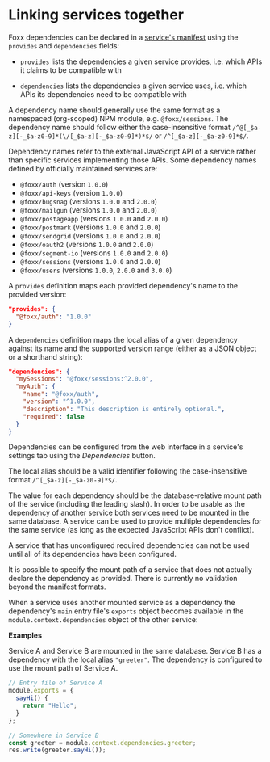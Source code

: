 Linking services together
=========================

Foxx dependencies can be declared in a [service's manifest](../Reference/Manifest.md) using the `provides` and `dependencies` fields:

- `provides` lists the dependencies a given service provides, i.e. which APIs it claims to be compatible with

- `dependencies` lists the dependencies a given service uses, i.e. which APIs its dependencies need to be compatible with

A dependency name should generally use the same format as a namespaced (org-scoped) NPM module, e.g. `@foxx/sessions`. The dependency name should follow either the case-insensitive format
`/^@[_$a-z][-_$a-z0-9]*(\/[_$a-z][-_$a-z0-9]*)*$/` or `/^[_$a-z][-_$a-z0-9]*$/`.

Dependency names refer to the external JavaScript API of a service rather than specific services implementing those APIs. Some dependency names defined by officially maintained services are:

- `@foxx/auth` (version `1.0.0`)
- `@foxx/api-keys` (version `1.0.0`)
- `@foxx/bugsnag` (versions `1.0.0` and `2.0.0`)
- `@foxx/mailgun` (versions `1.0.0` and `2.0.0`)
- `@foxx/postageapp` (versions `1.0.0` and `2.0.0`)
- `@foxx/postmark` (versions `1.0.0` and `2.0.0`)
- `@foxx/sendgrid` (versions `1.0.0` and `2.0.0`)
- `@foxx/oauth2` (versions `1.0.0` and `2.0.0`)
- `@foxx/segment-io` (versions `1.0.0` and `2.0.0`)
- `@foxx/sessions` (versions `1.0.0` and `2.0.0`)
- `@foxx/users` (versions `1.0.0`, `2.0.0` and `3.0.0`)

A `provides` definition maps each provided dependency's name to the provided version:

```json
"provides": {
  "@foxx/auth": "1.0.0"
}
```

A `dependencies` definition maps the local alias of a given dependency against its name and the supported version range (either as a JSON object or a shorthand string):

```json
"dependencies": {
  "mySessions": "@foxx/sessions:^2.0.0",
  "myAuth": {
    "name": "@foxx/auth",
    "version": "^1.0.0",
    "description": "This description is entirely optional.",
    "required": false
  }
}
```

Dependencies can be configured from the web interface in a service's settings tab using the _Dependencies_ button.

<!-- TODO (Add link to relevant aardvark docs) -->

The local alias should be a valid identifier following the case-insensitive format `/^[_$a-z][-_$a-z0-9]*$/`.

The value for each dependency should be the database-relative mount path of the service (including the leading slash). In order to be usable as the dependency of another service both services need to be mounted in the same database. A service can be used to provide multiple dependencies for the same service (as long as the expected JavaScript APIs don't conflict).

A service that has unconfigured required dependencies can not be used until all of its dependencies have been configured.

It is possible to specify the mount path of a service that does not actually declare the dependency as provided. There is currently no validation beyond the manifest formats.

When a service uses another mounted service as a dependency the dependency's `main` entry file's `exports` object becomes available in the `module.context.dependencies` object of the other service:

**Examples**

Service A and Service B are mounted in the same database.
Service B has a dependency with the local alias `"greeter"`.
The dependency is configured to use the mount path of Service A.

```js
// Entry file of Service A
module.exports = {
  sayHi() {
    return "Hello";
  }
};

// Somewhere in Service B
const greeter = module.context.dependencies.greeter;
res.write(greeter.sayHi());
```
